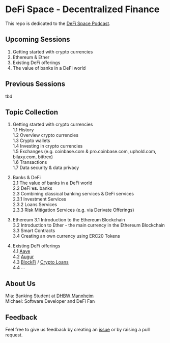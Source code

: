 # DeFi Space - Decentralized Finance
This repo is dedicated to the [DeFi Space Podcast](https://en.wikipedia.org/wiki/Podcast). 

## Upcoming Sessions
1. Getting started with crypto currencies  
2. Ethereum & Ether  
3. Existing DeFi offerings  
4. The value of banks in a DeFi world  


## Previous Sessions
tbd

## Topic Collection
1. Getting started with crypto currencies  
1.1 History  
1.2 Overview crypto currencies  
1.3 Crypto wallets   
1.4 Investing in crypto currencies  
1.5 Exchanges (e.g. coinbase.com & pro.coinbase.com, uphold.com, bilaxy.com, bittrex)  
1.6 Transactions  
1.7 Data security & data privacy  

2. Banks & DeFi  
2.1 The value of banks in a DeFi world  
2.2 DeFi **vs.** banks  
2.3 Combining classical banking services & DeFi services  
2.3.1 Investment Services  
2.3.2 Loans Services  
2.3.3 Risk Mitigation Services (e.g. via Derivate Offerings)

3. Ethereum
3.1 Introduction to the Ethereum Blockchain   
3.2 Introduction to Ether - the main currency in the Ethereum Blockchain   
3.3 Smart Contracts  
3.4 Creating an own currency using ERC20 Tokens  


4. Existing DeFi offerings    
4.1 [Aave](https://aave.com)   
4.2 [Augur](https://www.augur.net/)  
4.3 [BlockFi](https://blockfi.com/) / [Crypto Loans](https://blockfi.com/crypto-loans/)  
4.4 ...




## About Us
Mia: Banking Student at [DHBW Mannheim](https://www.mannheim.dhbw.de/)  
Michael: Software Developer and DeFi Fan

## Feedback
Feel free to give us feedback by creating an [issue](https://github.com/michael-spengler/defi-space/issues/new) or by raising a pull request. 

